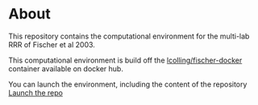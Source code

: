 # About
This repository contains the computational environment for the multi-lab RRR of Fischer et al 2003.

This computational environment is build off the [lcolling/fischer-docker](https://hub.docker.com/r/lcolling/fischer-docker) container available on docker hub.

You can launch the environment, including the content of the repository 
[Launch the repo](https://mybinder.org/v2/gh/ljcolling/fischer-binder/master?urlpath=git-pull?repo=https%3A%2F%2Fgithub.com%2Fljcolling%2FfischerRRR-manuscript%26%3Burlpath=rstudio&branch=master)
